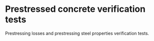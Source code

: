 # Prestressed concrete verification tests

Prestressing losses and prestressing steel properties verification tests.
